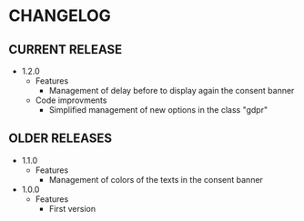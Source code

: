 # CHANGELOG

## CURRENT RELEASE

- 1.2.0
  - Features
    - Management of delay before to display again the consent banner
  - Code improvments
    - Simplified management of new options in the class "gdpr"

## OLDER RELEASES

- 1.1.0
  - Features
    - Management of colors of the texts in the consent banner
- 1.0.0
  - Features
    - First version

